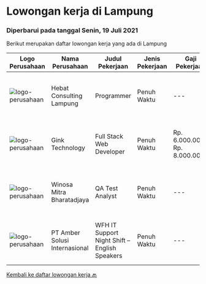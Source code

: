 
  # Lowongan kerja di Lampung

  ### Diperbarui pada tanggal Senin, 19 Juli 2021

  Berikut merupakan daftar lowongan kerja yang ada di Lampung

  |Logo Perusahaan | Nama Perusahaan | Judul Pekerjaan | Jenis Pekerjaan | Gaji Pekerjaan | Lokasi | Deskripsi | Tanggal diunggah | Pranala |
  | -------------- | --------------- | --------------- | --------- | --------- | -------------- | ------- | ----------- | ----------- |
  |![logo-perusahaan](https://us.123rf.com/450wm/pavelstasevich/pavelstasevich1811/pavelstasevich181101027/112815900-stock-vector-no-image-available-icon-flat-vector.jpg?ver=6)|Hebat Consulting Lampung|Programmer|Penuh Waktu|---|Bandar Lampung|Kualifikasi:Maksimal Usia 35 tahunLulusan SMK atau S1 Teknik Informatika / Sistem Komputer.Menguasai : Php Native, Php Framework (Minimal CI3),...|Sabtu, 17 Juli 2021|https://www.jobstreet.co.id/id/job/programmer-3580218?token=0~0eab634c-e342-4aed-b8ba-6c54848c96da&sectionRank=1&jobId=jobstreet-id-job-3580218|
|![logo-perusahaan](https://image-service-cdn.seek.com.au/7db9ae711c4d51b5f3a283b3c8d704bd9502124a/ee4dce1061f3f616224767ad58cb2fc751b8d2dc)|Gink Technology|Full Stack Web Developer|Penuh Waktu|Rp. 6.000.000-Rp. 8.000.000|Bandar Lampung|Candidate must possess at least Bachelor's Degree in Engineering (Computer/Telecommunication), Computer Science/Information Technology, Computer...|Jumat, 09 Juli 2021|https://www.jobstreet.co.id/id/job/full-stack-web-developer-3565029?token=0~0eab634c-e342-4aed-b8ba-6c54848c96da&sectionRank=2&jobId=jobstreet-id-job-3565029|
|![logo-perusahaan](https://image-service-cdn.seek.com.au/cd823704551af28e73a2059691a6e200c86b8a5f/ee4dce1061f3f616224767ad58cb2fc751b8d2dc)|Winosa Mitra Bharatadjaya|QA Test Analyst|Penuh Waktu|---|Lampung|With the company growing, we are looking to expand the team with one or more Test Analyst(s). Our office is based in Bandar Lampung and candidates are...|Sabtu, 03 Juli 2021|https://www.jobstreet.co.id/id/job/qa-test-analyst-3570963?token=0~0eab634c-e342-4aed-b8ba-6c54848c96da&sectionRank=3&jobId=jobstreet-id-job-3570963|
|![logo-perusahaan](https://us.123rf.com/450wm/pavelstasevich/pavelstasevich1811/pavelstasevich181101027/112815900-stock-vector-no-image-available-icon-flat-vector.jpg?ver=6)|PT Amber Solusi Internasional|WFH IT Support Night Shift – English Speakers|Penuh Waktu|---|Jawa Timur|WFH IT Support Night Shift – English SpeakersDuties and Responsibilities:  Supporting the business in IT area (application and data) Update pricing...|Jumat, 25 Juni 2021|https://www.jobstreet.co.id/id/job/wfh-it-support-night-shift-english-speakers-3565404?token=0~0eab634c-e342-4aed-b8ba-6c54848c96da&sectionRank=4&jobId=jobstreet-id-job-3565404|


  [Kembali ke daftar lowongan kerja 🔙](../README.md#daftar-lowongan-kerja)
  